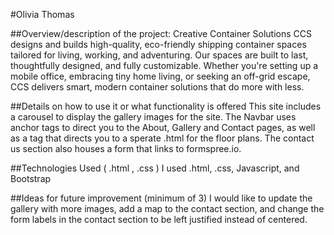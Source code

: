 #Olivia Thomas 

  ##Overview/description of the project: Creative Container Solutions
    CCS designs and builds high-quality, eco-friendly shipping container spaces tailored for living, working, and adventuring. Our spaces are built to last, thoughtfully designed, and fully customizable. Whether you're setting up a mobile office, embracing tiny home living, or seeking an off-grid escape, CCS delivers smart, modern container solutions that do more with less.

  ##Details on how to use it or what functionality is offered 
    This site includes a carousel to display the gallery images for the site. The Navbar uses anchor tags to direct you to the About, Gallery and Contact pages, as well as a tag that directs you to a sperate .html for the floor plans. The contact us section also houses a form that links to formspree.io.

  ##Technologies Used ( .html , .css ) 
    I used .html, .css, Javascript, and Bootstrap

  ##Ideas for future improvement (minimum of 3)
    I would like to update the gallery with more images, add a map to the contact section, and change the form labels in the contact section to be left justified instead of centered.